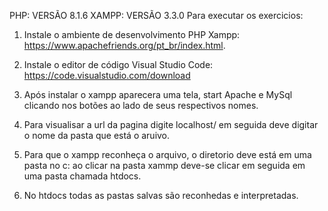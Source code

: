 PHP: VERSÃO 
8.1.6
XAMPP: VERSÃO
3.3.0
Para executar  os exercicios:
1. Instale o ambiente de desenvolvimento PHP Xampp: https://www.apachefriends.org/pt_br/index.html.

2. Instale o editor de código Visual Studio Code: https://code.visualstudio.com/download

3. Após instalar o xampp aparecera uma tela, start Apache e MySql clicando nos botões ao lado de seus respectivos nomes.

4. Para visualisar a url da pagina digite localhost/ em seguida deve digitar o nome da pasta que está o aruivo.

5. Para que o xampp reconheça o arquivo, o diretorio deve está em uma pasta no c: ao clicar na pasta xammp deve-se clicar em seguida em uma pasta chamada htdocs.

6. No htdocs todas as pastas salvas são reconhedas e interpretadas.